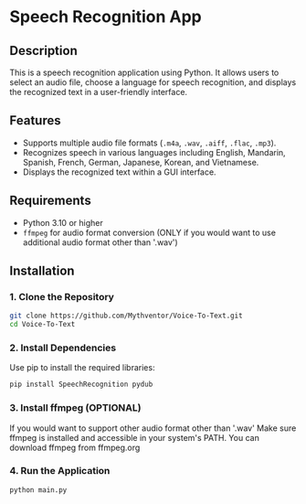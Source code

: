 # Speech Recognition App

## Description
This is a speech recognition application using Python. It allows users to select an audio file, choose a language for speech recognition, and displays the recognized text in a user-friendly interface.

## Features
- Supports multiple audio file formats (`.m4a`, `.wav`, `.aiff`, `.flac`, `.mp3`).
- Recognizes speech in various languages including English, Mandarin, Spanish, French, German, Japanese, Korean, and Vietnamese.
- Displays the recognized text within a GUI interface.

## Requirements
- Python 3.10 or higher
- `ffmpeg` for audio format conversion (ONLY if you would want to use additional audio format other than '.wav')

## Installation

### 1. Clone the Repository
```bash
git clone https://github.com/Mythventor/Voice-To-Text.git
cd Voice-To-Text
```
### 2. Install Dependencies
Use pip to install the required libraries:
```bash
pip install SpeechRecognition pydub
```

### 3. Install ffmpeg (OPTIONAL)
If you would want to support other audio format other than '.wav'
Make sure ffmpeg is installed and accessible in your system's PATH. You can download ffmpeg from ffmpeg.org

### 4. Run the Application
```
python main.py
```




